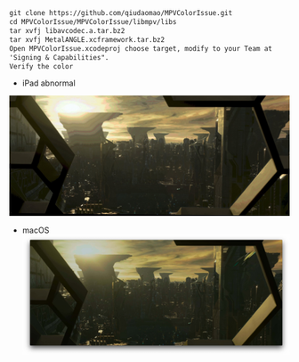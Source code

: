```
git clone https://github.com/qiudaomao/MPVColorIssue.git
cd MPVColorIssue/MPVColorIssue/libmpv/libs
tar xvfj libavcodec.a.tar.bz2
tar xvfj MetalANGLE.xcframework.tar.bz2
Open MPVColorIssue.xcodeproj choose target, modify to your Team at 'Signing & Capabilities".
Verify the color
```

+ iPad abnormal

![](https://github.com/qiudaomao/MPVColorIssue/blob/master/MPVColorIssue/resources/ipad1.jpg?raw=true)

+ macOS
![](https://github.com/qiudaomao/MPVColorIssue/blob/master/MPVColorIssue/resources/macOS1.jpg?raw=true)
